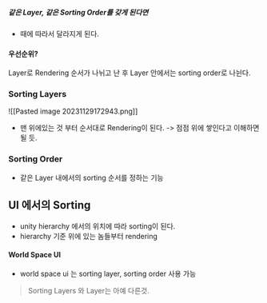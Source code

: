 
##### 같은 Layer, 같은 Sorting Order를 갖게 된다면
- 때에 따라서 달라지게 된다.
#### 우선순위?
Layer로 Rendering 순서가 나뉘고 난 후 Layer 안에서는 sorting order로 나뉜다.
### Sorting Layers
![[Pasted image 20231129172943.png]]
- 맨 위에있는 것 부터 순서대로 Rendering이 된다. -> 점점 위에 쌓인다고 이해하면 될 듯.
### Sorting Order
- 같은 Layer 내에서의 sorting 순서를 정하는 기능
## UI 에서의 Sorting 
- unity hierarchy 에서의 위치에 따라 sorting이 된다. 
- hierarchy 기준 위에 있는 놈들부터 rendering
#### World Space UI
- world space ui 는 sorting layer, sorting order 사용 가능


 > Sorting Layers 와 Layer는 아예 다른것.
